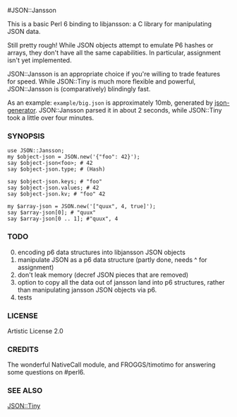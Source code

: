 #JSON::Jansson

This is a basic Perl 6 binding to libjansson: a C library for manipulating JSON data.

Still pretty rough! While JSON objects attempt to emulate P6 hashes or arrays,
they don't have all the same capabilities.  In particular, assignment isn't yet
implemented.

JSON::Jansson is an appropriate choice if you're willing to trade features for
speed. While JSON::Tiny is much more flexible and powerful, JSON::Jansson is
(comparatively) blindingly fast.

As an example: `example/big.json` is approximately 10mb, generated by
[json-generator](json-generator.com).  JSON::Jansson parsed it 
in about 2 seconds, while JSON::Tiny took a little over four minutes.


### SYNOPSIS

    use JSON::Jansson;
    my $object-json = JSON.new('{"foo": 42}');
    say $object-json<foo>; # 42
    say $object-json.type; # (Hash)

    say $object-json.keys; # "foo"
    say $object-json.values; # 42
    say $object-json.kv; # "foo" 42

    my $array-json = JSON.new('["quux", 4, true]');
    say $array-json[0]; # "quux"
    say $array-json[0 .. 1]; #"quux", 4

### TODO

0. encoding p6 data structures into libjansson JSON objects
1. manipulate JSON as a p6 data structure (partly done, needs ^ for assignment)
2. don't leak memory (decref JSON pieces that are removed)
3. option to copy all the data out of jansson land into p6 structures, rather
than manipulating jansson JSON objects via p6.
4. tests

### LICENSE

Artistic License 2.0

### CREDITS

The wonderful NativeCall module, and FROGGS/timotimo for answering some
questions on #perl6.

### SEE ALSO

[JSON::Tiny](github.com/moritz/json)
